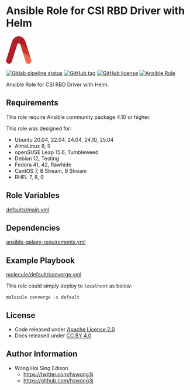 # Ansible Role for CSI RBD Driver with Helm

<a href="https://alvistack.com" title="AlviStack" target="_blank"><img src="/alvistack.svg" height="75" alt="AlviStack"></a>

[![Gitlab pipeline status](https://img.shields.io/gitlab/pipeline/alvistack/ansible-role-helm_csi_rbd/master)](https://gitlab.com/alvistack/ansible-role-helm_csi_rbd/-/pipelines)
[![GitHub tag](https://img.shields.io/github/tag/alvistack/ansible-role-helm_csi_rbd.svg)](https://github.com/alvistack/ansible-role-helm_csi_rbd/tags)
[![GitHub license](https://img.shields.io/github/license/alvistack/ansible-role-helm_csi_rbd.svg)](https://github.com/alvistack/ansible-role-helm_csi_rbd/blob/master/LICENSE)
[![Ansible Role](https://img.shields.io/badge/galaxy-alvistack.helm_csi_rbd-blue.svg)](https://galaxy.ansible.com/alvistack/helm_csi_rbd)

Ansible Role for CSI RBD Driver with Helm.

## Requirements

This role require Ansible community package 4.10 or higher.

This role was designed for:

- Ubuntu 20.04, 22.04, 24.04, 24.10, 25.04
- AlmaLinux 8, 9
- openSUSE Leap 15.6, Tumbleweed
- Debian 12, Testing
- Fedora 41, 42, Rawhide
- CentOS 7, 8 Stream, 9 Stream
- RHEL 7, 8, 9

## Role Variables

[defaults/main.yml](defaults/main.yml)

## Dependencies

[ansible-galaxy-requirements.yml](ansible-galaxy-requirements.yml)

## Example Playbook

[molecule/default/converge.yml](molecule/default/converge.yml)

This role could simply deploy to `localhost` as below:

    molecule converge -s default

## License

- Code released under [Apache License 2.0](LICENSE)
- Docs released under [CC BY 4.0](http://creativecommons.org/licenses/by/4.0/)

## Author Information

- Wong Hoi Sing Edison
  - <https://twitter.com/hswong3i>
  - <https://github.com/hswong3i>
